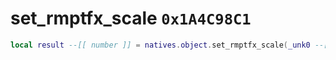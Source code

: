 # set_rmptfx_scale `0x1A4C98C1`

```lua
local result --[[ number ]] = natives.object.set_rmptfx_scale(_unk0 --[[ number ]], _unk1 --[[ number ]])
```
